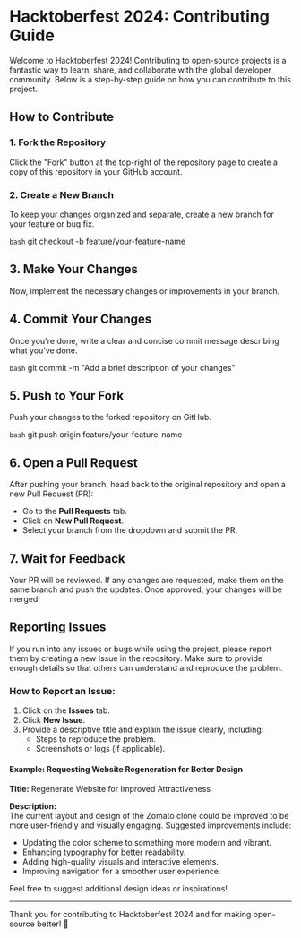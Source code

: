 # Hacktoberfest 2024: Contributing Guide

Welcome to Hacktoberfest 2024! Contributing to open-source projects is a fantastic way to learn, share, and collaborate with the global developer community. Below is a step-by-step guide on how you can contribute to this project.

## How to Contribute

### 1. Fork the Repository
Click the "Fork" button at the top-right of the repository page to create a copy of this repository in your GitHub account.

### 2. Create a New Branch
To keep your changes organized and separate, create a new branch for your feature or bug fix.

```bash```
git checkout -b feature/your-feature-name

## 3. Make Your Changes
Now, implement the necessary changes or improvements in your branch.

## 4. Commit Your Changes
Once you're done, write a clear and concise commit message describing what you’ve done.

```bash```
git commit -m "Add a brief description of your changes"

## 5. Push to Your Fork
Push your changes to the forked repository on GitHub.

```bash```
git push origin feature/your-feature-name

## 6. Open a Pull Request
After pushing your branch, head back to the original repository and open a new Pull Request (PR):

- Go to the **Pull Requests** tab.
- Click on **New Pull Request**.
- Select your branch from the dropdown and submit the PR.

## 7. Wait for Feedback
Your PR will be reviewed. If any changes are requested, make them on the same branch and push the updates. Once approved, your changes will be merged!

## Reporting Issues

If you run into any issues or bugs while using the project, please report them by creating a new Issue in the repository. Make sure to provide enough details so that others can understand and reproduce the problem.

### How to Report an Issue:

1. Click on the **Issues** tab.
2. Click **New Issue**.
3. Provide a descriptive title and explain the issue clearly, including:
   - Steps to reproduce the problem.
   - Screenshots or logs (if applicable).

#### Example: Requesting Website Regeneration for Better Design

**Title:** Regenerate Website for Improved Attractiveness

**Description:**  
The current layout and design of the Zomato clone could be improved to be more user-friendly and visually engaging. Suggested improvements include:
- Updating the color scheme to something more modern and vibrant.
- Enhancing typography for better readability.
- Adding high-quality visuals and interactive elements.
- Improving navigation for a smoother user experience.

Feel free to suggest additional design ideas or inspirations!

---

Thank you for contributing to Hacktoberfest 2024 and for making open-source better! 🎉



